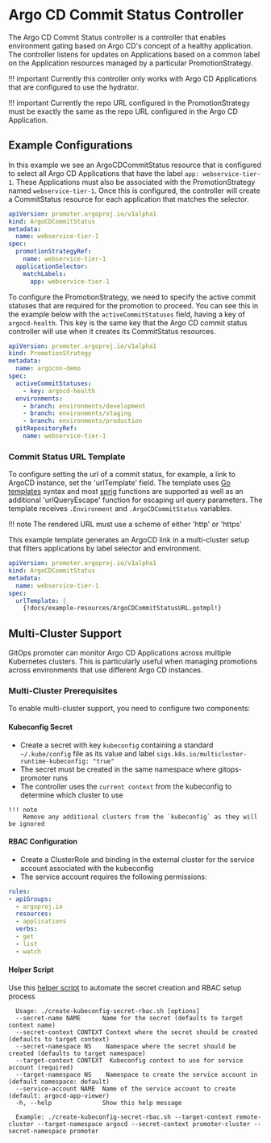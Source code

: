 # Argo CD Commit Status Controller

The Argo CD Commit Status controller is a controller that enables environment gating 
based on Argo CD's concept of a healthy application. The controller listens for updates on 
Applications based on a common label on the Application resources managed by a particular 
PromotionStrategy.

!!! important
    Currently this controller only works with Argo CD Applications that are configured to use the hydrator.

!!! important
    Currently the repo URL configured in the PromotionStrategy must be exactly the same as the repo URL configured in the Argo CD Application.


## Example Configurations

In this example we see an ArgoCDCommitStatus resource that is configured to select all Argo CD Applications
that have the label `app: webservice-tier-1`. These Applications must also be associated with the PromotionStrategy
named `webservice-tier-1`. Once this is configured, the controller will create a CommitStatus resource for each application
that matches the selector.

```yaml
apiVersion: promoter.argoproj.io/v1alpha1
kind: ArgoCDCommitStatus
metadata:
  name: webservice-tier-1
spec:
  promotionStrategyRef:
    name: webservice-tier-1
  applicationSelector:
    matchLabels:
      app: webservice-tier-1
```

To configure the PromotionStrategy, we need to specify the active commit statuses that are required for the promotion to proceed.
You can see this in the example below with the `activeCommitStatuses` field, having a key of `argocd-health`. This key is the
same key that the Argo CD commit status controller will use when it creates its CommitStatus resources.


```yaml
apiVersion: promoter.argoproj.io/v1alpha1
kind: PromotionStrategy
metadata:
  name: argocon-demo
spec:
  activeCommitStatuses:
    - key: argocd-health
  environments:
    - branch: environments/development
    - branch: environments/staging
    - branch: environments/production
  gitRepositoryRef:
    name: webservice-tier-1
```

### Commit Status URL Template
To configure setting the url of a commit status, for example, a link to ArgoCD instance, set the 'urlTemplate' field. The template uses [Go templates](https://pkg.go.dev/text/template) syntax and most [sprig](https://masterminds.github.io/sprig/) functions are supported as well as an additional 'urlQueryEscape' function for escaping url query parameters. The template receives `.Environment` and `.ArgoCDCommitStatus` variables. 

!!! note 
    The rendered URL must use a scheme of either 'http' or 'https'

This example template generates an ArgoCD link in a multi-cluster setup that filters applications by label selector and environment. 

```yaml
apiVersion: promoter.argoproj.io/v1alpha1
kind: ArgoCDCommitStatus
metadata:
  name: webservice-tier-1
spec:
  urlTemplate: |
    {!docs/example-resources/ArgoCDCommitStatusURL.gotmpl!}
```

## Multi-Cluster Support

GitOps promoter can monitor Argo CD Applications across multiple Kubernetes clusters. This is particularly useful when managing promotions across environments that use different Argo CD instances.

### Multi-Cluster Prerequisites

To enable multi-cluster support, you need to configure two components:

#### Kubeconfig Secret
   - Create a secret with key `kubeconfig` containing a standard `~/.kube/config` file as its value and label `sigs.k8s.io/multicluster-runtime-kubeconfig: "true"`
   - The secret must be created in the same namespace where gitops-promoter runs
   - The controller uses the `current context` from the kubeconfig to determine which cluster to use
     
    !!! note
        Remove any additional clusters from the `kubeconfig` as they will be ignored

#### RBAC Configuration
   - Create a ClusterRole and binding in the external cluster for the service account associated with the kubeconfig
   - The service account requires the following permissions:

   ```yaml
   rules:
   - apiGroups:
     - argoproj.io
     resources:
     - applications
     verbs:
     - get
     - list
     - watch
   ```

#### Helper Script
  Use this [helper script](https://github.com/FourFifthsCode/gitops-promoter/blob/multi-cluster-support/hack/create-kubeconfig-secret-rbac.sh) to automate the secret creation and RBAC setup process
  ```
    Usage: ./create-kubeconfig-secret-rbac.sh [options]
    --secret-name NAME      Name for the secret (defaults to target context name)
    --secret-context CONTEXT Context where the secret should be created (defaults to target context)
    --secret-namespace NS    Namespace where the secret should be created (defaults to target namespace)
    --target-context CONTEXT  Kubeconfig context to use for service account (required)
    --target-namespace NS    Namespace to create the service account in (default namespace: default)
    --service-account NAME  Name of the service account to create (default: argocd-app-viewer)
    -h, --help              Show this help message

    Example: ./create-kubeconfig-secret-rbac.sh --target-context remote-cluster --target-namespace argocd --secret-context promoter-cluster --secret-namespace promoter
  ```